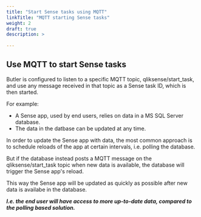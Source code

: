 ```yaml
---
title: "Start Sense tasks using MQTT"
linkTitle: "MQTT starting Sense tasks"
weight: 2
draft: true
description: >
  
---
```



## Use MQTT to start Sense tasks

Butler is configured to listen to a specific MQTT topic, qliksense/start_task, and use any message received in that topic as a Sense task ID, which is then started.  
  
For example:  

* A Sense app, used by end users, relies on data in a MS SQL Server database.
* The data in the datbase can be updated at any time.

In order to update the Sense app with data, the most common approach is to schedule reloads of the app at certain intervals, i.e. polling the database.  

But if the database instead posts a MQTT message on the qliksense/start_task topic when new data is available, the database will trigger the Sense app's reload.
  
This way the Sense app will be updated as quickly as possible after new data is availabe in the database.  

***I.e. the end user will have access to more up-to-date data, compared to the polling based solution.***
